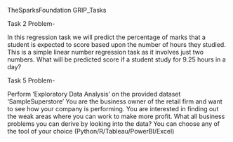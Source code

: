 TheSparksFoundation
GRIP_Tasks

Task 2 Problem-

In this regression task we will predict the percentage of marks that a student is expected 
to score based upon the number of hours they studied. This is a simple linear number 
regression task as it involves just two numbers.
What will be predicted score if a student study for 9.25 hours in a day?

Task 5 Problem-

Perform ‘Exploratory Data Analysis’ on the provided dataset ‘SampleSuperstore’ You are the business owner
of the retail firm and want to see how your company is performing. You are interested in finding out the 
weak areas where you can work to make more profit. What all business problems you can derive by looking 
into the data? You can choose any of the tool of your choice (Python/R/Tableau/PowerBI/Excel)
